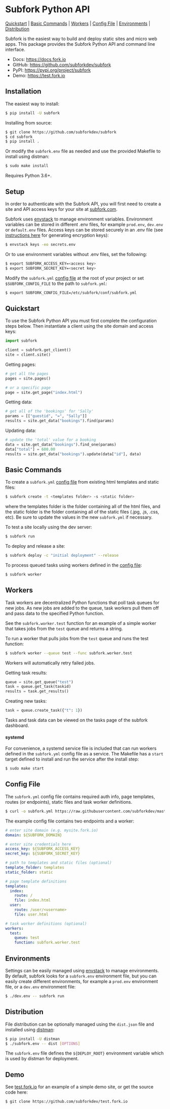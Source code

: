 Subfork Python API
==================

[Quickstart](#quickstart) |
[Basic Commands](#basic-commands) |
[Workers](#workers) |
[Config File](#config-file) |
[Environments](#environments) |
[Distribution](#distribution)

Subfork is the easiest way to build and deploy static sites and micro web apps.
This package provides the Subfork Python API and command line interface.

- Docs: https://docs.fork.io
- GitHub: https://github.com/subforkdev/subfork
- PyPI: https://pypi.org/project/subfork
- Demo: https://test.fork.io

## Installation

The easiest way to install:

```bash
$ pip install -U subfork
```

Installing from source:

```bash
$ git clone https://github.com/subforkdev/subfork
$ cd subfork
$ pip install .
```

Or modify the `subfork.env` file as needed and use the provided Makefile to
install using distman:

```bash
$ sudo make install
```

Requires Python 3.6+.

## Setup

In order to authenticate with the Subfork API, you will first need to create
a site and API access keys for your site at [subfork.com](https://subfork.com).

Subfork uses [envstack](https://github.com/rsgalloway/envstack) to manage
environment variables. Environment variables can be stored in different .env
files, for example `prod.env`, `dev.env` or `default.env` files. Access keys can
be stored securely in an .env file (see
[instructions here](https://github.com/rsgalloway/envstack?tab=readme-ov-file#encryption)
for generating encryption keys):

```bash
$ envstack keys -eo secrets.env
```

Or to use environment variables without .env files, set the following:

```bash
$ export SUBFORK_ACCESS_KEY=<access key>
$ export SUBFORK_SECRET_KEY=<secret key>
```

Modify the `subfork.yml` [config file](#config-file) at the root of your project
or set `$SUBFORK_CONFIG_FILE` to the path to `subfork.yml`:

```bash
$ export SUBFORK_CONFIG_FILE=/etc/subfork/conf/subfork.yml
```

## Quickstart

To use the Subfork Python API you must first complete the configuration steps
below. Then instantiate a client using the site domain and access keys:

```python
import subfork

client = subfork.get_client()
site = client.site()
```

Getting pages:

```python
# get all the pages
pages = site.pages()

# or a specific page
page = site.get_page("index.html")
```

Getting data:

```python
# get all of the 'bookings' for 'Sally'
params = [["guestid", "=", "Sally"]]
results = site.get_data("bookings").find(params)
```

Updating data:

```python
# update the 'total' value for a booking
data = site.get_data("bookings").find_one(params)
data["total"] = 600.00
results = site.get_data("bookings").update(data["id"], data)
```

## Basic Commands

To create a `subfork.yml` [config file](#config-file) from existing html templates
and static files:

```bash
$ subfork create -t <templates folder> -s <static folder>
```

where the templates folder is the folder containing all of the html files, and the
static folder is the folder containing all of the static files (.jpg, .js, .css, etc).
Be sure to update the values in the new `subfork.yml` if necessary.

To test a site locally using the dev server:

```bash
$ subfork run
```

To deploy and release a site:

```bash
$ subfork deploy -c "initial deployment" --release
```

To process queued tasks using workers defined in the [config file](#config-file):

```bash
$ subfork worker
```

## Workers

Task workers are decentralized Python functions that poll task queues for new jobs.
As new jobs are added to the queue, task workers pull them off and pass data
to the specified Python function.

See the `subfork.worker.test` function for an example of a simple worker that takes jobs
from the `test` queue and returns a string.

To run a worker that pulls jobs from the `test` queue and runs the test function:

```bash
$ subfork worker --queue test --func subfork.worker.test
```

Workers will automatically retry failed jobs.

Getting task results:

```python
queue = site.get_queue("test")
task = queue.get_task(taskid)
results = task.get_results()
```

Creating new tasks:

```python
task = queue.create_task({"t": 1})
```

Tasks and task data can be viewed on the tasks page of the subfork dashboard.

#### systemd

For convenience, a systemd service file is included that can run workers defined
in the `subfork.yml` config file as a service. The Makefile has a `start` target
defined to install and run the service after the install step:

```bash
$ sudo make start
```

## Config File

The `subfork.yml` config file contains required auth info, page templates,
routes (or endpoints), static files and task worker definitions.

```bash
$ curl -o subfork.yml https://raw.githubusercontent.com/subforkdev/master/subfork.yml
```

The example config file contains two endpoints and a worker:

```yaml
# enter site domain (e.g. mysite.fork.io)
domain: ${SUBFORK_DOMAIN}

# enter site credentials here
access_key: ${SUBFORK_ACCESS_KEY}
secret_key: ${SUBFORK_SECRET_KEY}

# path to templates and static files (optional)
template_folder: templates
static_folder: static

# page template definitions
templates:
  index:
    route: /
    file: index.html
  user:
    route: /user/<username>
    file: user.html

# task worker definitions (optional)
workers:
  test:
    queue: test
    function: subfork.worker.test
```

## Environments

Settings can be easily managed using [envstack](https://github.com/rsgalloway/envstack)
to manage environments. By default, subfork looks for a `subfork.env`
environment file, but you can easily create different environments, for example
a `prod.env` environment file, or a `dev.env` environment file:

```bash
$ ./dev.env -- subfork run
```

## Distribution

File distribution can be optionally managed using the `dist.json` file and
installed using [distman](https://github.com/rsgalloway/distman):

```bash
$ pip install -U distman
$ ./subfork.env -- dist [OPTIONS]
```

The `subfork.env` file defines the `${DEPLOY_ROOT}` environment variable which is
used by distman for deployment.

## Demo

See [test.fork.io](https://test.fork.io) for an example of a simple demo site,
or get the source code here:

```bash
$ git clone https://github.com/subforkdev/test.fork.io
```
